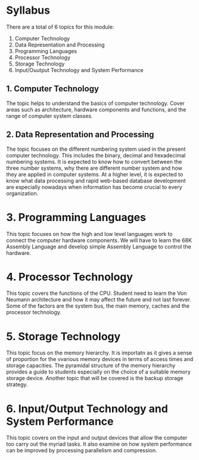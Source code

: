 # Syllabus

There are a total of 6 topics for this module:
1. Computer Technology
2. Data Representation and Processing
3. Programming Languages
4. Processor Technology
5. Storage Technology
6. Input/Ouutput Technology and System Performance

## 1. Computer Technology
The topic helps to understand the basics of computer technology. Cover areas such as architecture, hardware components and functions, and the range of computer system classes. 

## 2. Data Representation and Processing
The topic focuses on the different numbering system used in the present computer technology. This includes the binary, decimal and hexadecimal numbering systems. It is expected to know how to convert between the three number systems, why there are different number system and how they are applied in computer systems. At a higher level, it is expected to know what data processing and rapid web-based database development are especially nowadays when information has become crucial to every organization.

# 3. Programming Languages
This topic focuses on how the high and low level languages work to connect the computer hardware components. We will have to learn the 68K Assembly Language and develop simple Assembly Language to control the hardware. 

# 4. Processor Technology
This topic covers the functions of the CPU. Student need to learn the Von Neumann architecture and how it may affect the future and not last forever. Some of the factors are the system bus, the main memory, caches and the processor technology.

# 5. Storage Technology
This topic focus on the memory hierarchy. It is importatn as it gives a sense of proportion for the vvarious memory devices in terms of access times and storage capacities. The pyramidal structure of the memory hierarchy provides a guide to students especially on the choice of a suitable memory storage device. Another topic that will be covered is the backup storage strategy.

# 6. Input/Output Technology and System Performance
This topic covers on the input and output devices that allow the computer too carry out the myriad tasks. It also examine on how system performance can be improved by processing parallelism and compression. 















